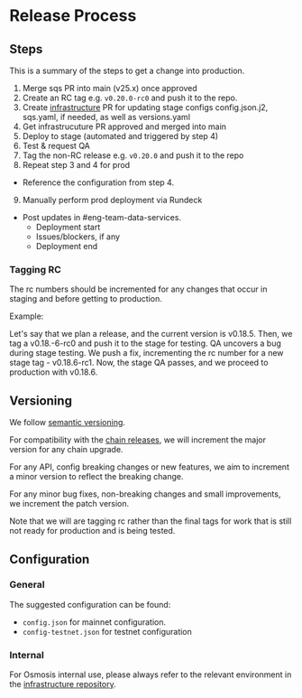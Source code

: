 # Release Process

## Steps

This is a summary of the steps to get a change into production.

1. Merge sqs PR into main (v25.x) once approved
2. Create an RC tag e.g. `v0.20.0-rc0` and push it to the repo.
3. Create [infrastructure](https://github.com/osmosis-labs/infrastructure) PR for updating stage configs config.json.j2, sqs.yaml, if needed, as well as versions.yaml
4. Get infrastrucuture PR approved and merged into main
5. Deploy to stage (automated and triggered by step 4)
6. Test & request QA
7. Tag the non-RC release e.g. `v0.20.0` and push it to the repo
8. Repeat step 3 and 4 for prod
  * Reference the configuration from step 4.
9.  Manually perform prod deployment via Rundeck
  * Post updates in #eng-team-data-services.
     * Deployment start
     * Issues/blockers, if any
     * Deployment end

### Tagging RC

The rc numbers should be incremented for any changes that occur in staging and before getting to production.

Example:

Let's say that we plan a release, and the current version is v0.18.5. Then, we tag a v0.18.-6-rc0 and push it to the stage for testing. QA uncovers a bug during stage testing. We push a fix, incrementing the rc number for a new stage tag - v0.18.6-rc1. Now, the stage QA passes, and we proceed to production with v0.18.6.

## Versioning

We follow [semantic versioning](https://semver.org/).

For compatibility with the [chain releases](https://github.com/osmosis-labs/osmosis), we will increment the major version for any chain upgrade.

For any API, config breaking changes or new features, we aim to increment a minor version to reflect the breaking change.

For any minor bug fixes, non-breaking changes and small improvements, we increment the patch version.

Note that we will are tagging rc rather than the final tags for work that is still not ready for production and is being tested.

## Configuration

### General

The suggested configuration can be found:
- `config.json` for mainnet configuration.
- `config-testnet.json` for testnet configuration

### Internal

For Osmosis internal use, please always refer to the relevant
environment in the [infrastructure repository](https://github.com/osmosis-labs/infrastructure/tree/main/environments/sqs-osmosis-zone/environments/prod).
